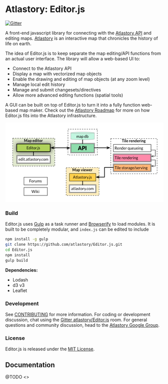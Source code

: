 # Atlastory: Editor.js

[![Gitter](https://badges.gitter.im/Join%20Chat.svg)](https://gitter.im/atlastory/Editor.js?utm_source=badge&utm_medium=badge&utm_campaign=pr-badge&utm_content=badge)

A front-end javascript library for connecting with the [Atlastory API](https://github.com/atlastory/api) and editing maps. [Atlastory](https://github.com/atlastory/ideology) is an interactive map that chronicles the history of life on earth.

The idea of Editor.js is to keep separate the map editing/API functions from an actual user interface. The library will allow a web-based UI to:

* Connect to the Atlastory API
* Display a map with vectorized map objects
* Enable the drawing and editing of map objects (at any zoom level)
* Manage local edit history
* Manage and submit changesets/directives
* Allow more advanced editing functions (spatial tools)

A GUI can be built on top of Editor.js to turn it into a fully function web-based map maker. Check out the [Atlastory Roadmap](https://github.com/atlastory/ideology/blob/master/Roadmap.md) for more on how Editor.js fits into the Atlastory infrastructure.

![](https://github.com/atlastory/ideology/blob/master/_img/Atlastory-Stack-Editor.png?raw=true)

### Build

Editor.js uses [Gulp](http://gulpjs.com/) as a task runner and [Browserify](http://browserify.org/) to load modules. It is built to be completely modular, and `index.js` can be edited to include

```sh
npm install -g gulp
git clone https://github.com/atlastory/Editor.js.git
cd Editor.js
npm install
gulp build
```

**Dependencies:**

* Lodash
* d3 v3
* Leaflet

### Development

See [CONTRIBUTING](CONTRIBUTING.md) for more information. For coding or development discussion, chat using the [Gitter atlastory/Editor.js](https://gitter.im/atlastory/Editor.js) room. For general questions and community discussion, head to the [Atlastory Google Group](http://forum.atlastory.com/).

### License

Editor.js is released under the [MIT License](http://opensource.org/licenses/MIT).

## Documentation

@TODO <<more stuff here later>>
